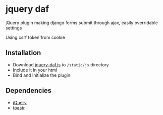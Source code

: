 # jquery daf
jQuery plugin making django forms submit through ajax, easily overridable settings

Using csrf token from cookie

## Installation

* Download [jquery-daf.js](https://github.com/zhgabor/jquery-daf/blob/master/jquery-daf.js) to `/static/js` directory 
* Include it in your html
* Bind and Initialize the plugin

## Dependencies

* [jQuery](http://jquery.com/download/)
* [toastr](https://github.com/CodeSeven/toastr)
